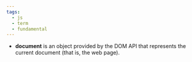 ```yaml
---
tags:
  - js
  - term
  - fundamental
---
```


- **document** is an object provided by the DOM API that represents the current document (that is, the web page).
